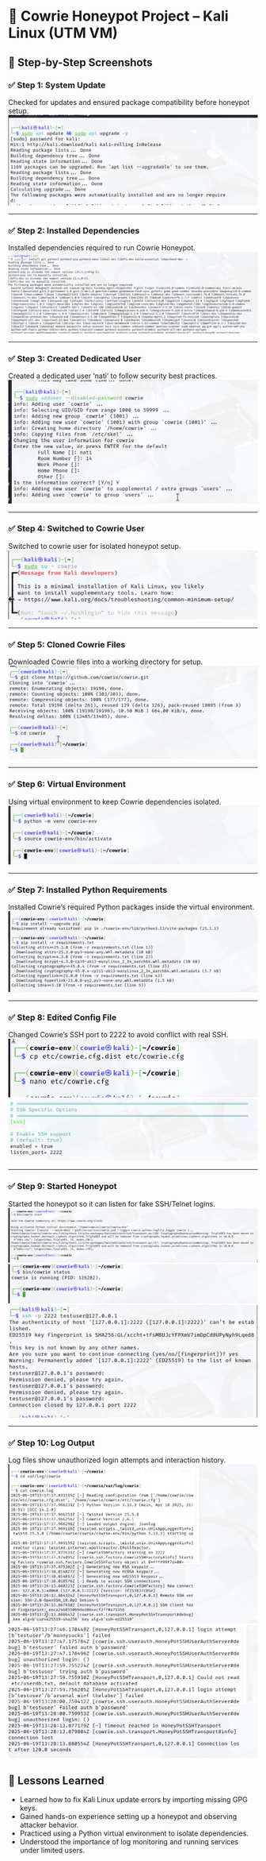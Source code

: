 # 🧪 Cowrie Honeypot Project – Kali Linux (UTM VM)

## 📸 Step-by-Step Screenshots

### ✅ Step 1: System Update
Checked for updates and ensured package compatibility before honeypot setup.  
![System Update](screenshots/01_system_update.png)

---

### ✅ Step 2: Installed Dependencies
Installed dependencies required to run Cowrie Honeypot.  
![Dependencies](screenshots/02_dependencies_installed.png)

---

### ✅ Step 3: Created Dedicated User
Created a dedicated user ‘nati’ to follow security best practices.  
![User Created](screenshots/03_created_user.png)

---

### ✅ Step 4: Switched to Cowrie User  
Switched to cowrie user for isolated honeypot setup.  
![Switched User](screenshots/04_switched_user.png)

---

### ✅ Step 5: Cloned Cowrie Files  
Downloaded Cowrie files into a working directory for setup.  
![Git Clone](screenshots/05_downloaded_files.png)

---

### ✅ Step 6: Virtual Environment  
Using virtual environment to keep Cowrie dependencies isolated.  
![Venv](screenshots/06_virtual_env.png)

---

### ✅ Step 7: Installed Python Requirements  
Installed Cowrie’s required Python packages inside the virtual environment.  
![Requirements Installed](screenshots/07_installed_requirements.png)

---

### ✅ Step 8: Edited Config File  
Changed Cowrie’s SSH port to 2222 to avoid conflict with real SSH.  
![Config](screenshots/08a_ssh_port_config.png)
![Screenshot 2](screenshots/08b_ssh_port_config.png)

---

### ✅ Step 9: Started Honeypot  
Started the honeypot so it can listen for fake SSH/Telnet logins.  
![Cowrie Running](screenshots/09a_started_honeypot.png)
![Cowrie Running](screenshots/09b_started_honeypot.png)
![Cowrie Running](screenshots/09c_started_honeypot.png)


---

### ✅ Step 10: Log Output  
Log files show unauthorized login attempts and interaction history.  
![Logs](screenshots/10_log_screenshot.png)
![Screenshot 2](screenshots/10b_log_screenshot.png)

## 🧠 Lessons Learned

- Learned how to fix Kali Linux update errors by importing missing GPG keys.  
- Gained hands-on experience setting up a honeypot and observing attacker behavior.  
- Practiced using a Python virtual environment to isolate dependencies.  
- Understood the importance of log monitoring and running services under limited users.  
